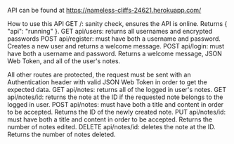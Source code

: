 API can be found at https://nameless-cliffs-24621.herokuapp.com/

How to use this API
GET /: sanity check, ensures the API is online. Returns { "api": "running" }.
GET api/users: returns all usernames and encrypted passwords
POST api/register: must have both a username and password. Creates a new user and returns a welcome message.
POST api/login: must have both a username and password. Returns a welcome message, JSON Web Token, and all of the user's notes.

All other routes are protected, the request must be sent with an Authentication header with valid JSON Web Token in order to get the expected data.
GET api/notes: returns all of the logged in user's notes.
GET api/notes/id: returns the note at the ID if the requested note belongs to the logged in user.
POST api/notes: must have both a title and content in order to be accepted. Returns the ID of the newly created note.
PUT api/notes/id: must have both a title and content in order to be accepted. Returns the number of notes edited.
DELETE api/notes/id: deletes the note at the ID. Returns the number of notes deleted.
